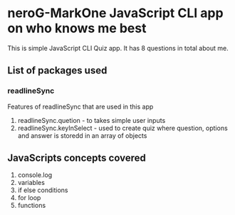 # neroG-MarkOne JavaScript CLI app on who knows me best

This is simple JavaScript CLI Quiz app. It has 8 questions in total about me.
## List of packages used
### readlineSync
Features of readlineSync that are used in this app
1. readlineSync.quetion - to takes simple user inputs
2. readlineSync.keyInSelect - used to create quiz where question, options and answer is storedd in an array of objects

## JavaScripts concepts covered
1. console.log
2. variables
3. if else conditions
4. for loop
5. functions


